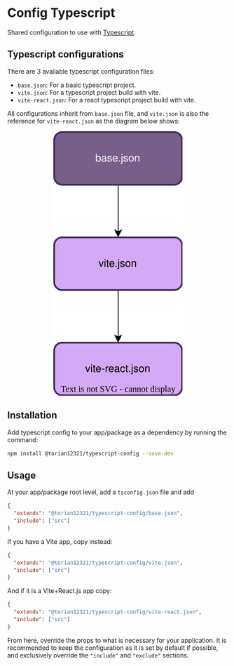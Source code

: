 # Config Typescript

Shared configuration to use with [Typescript](https://www.typescriptlang.org/).

## Typescript configurations

There are 3 available typescript configuration files:

- `base.json`: For a basic typescript project.
- `vite.json`: For a typescript project build with vite.
- `vite-react.json`: For a react typescript project build with vite.

All configurations inherit from `base.json` file, and `vite.json` is also the reference for `vite-react.json` as the diagram below shows:

<p align="center">
  <img src="./docs/ts-config.drawio.svg" alt='ts-config diagram' />
</p>

## Installation

Add typescript config to your app/package as a dependency by running the command:

```sh
npm install @torian12321/typescript-config --save-dev
```

## Usage

At your app/package root level, add a `tsconfig.json` file and add

```json
{
  "extends": "@torian12321/typescript-config/base.json",
  "include": ["src"]
}
```

If you have a Vite app, copy instead:

```json
{
  "extends": "@torian12321/typescript-config/vite.json",
  "include": ["src"]
}
```

And if it is a Vite+React.js app copy:

```json
{
  "extends": "@torian12321/typescript-config/vite-react.json",
  "include": ["src"]
}
```

From here, override the props to what is necessary for your application.
It is recommended to keep the configuration as it is set by default if possible, and exclusively override the `"include"` and `"exclude"` sections.

